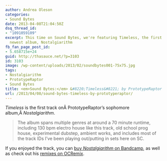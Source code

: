 ```yaml
---
author: Andrea Oleson
categories:
- Sound Bytes
date: 2013-04-08T21:04:50Z
dsq_thread_id:
- "1091059109"
excerpt: This time on Sound Bytes, we're featuring Timeless, the first track on PrototypeRaptor's
  newest album, Nostalgiarithm
fb_fan_page_post_id:
- 5.658715e+24
guid: http://thasauce.net/?p=3103
id: 3103
image: /wp-content/uploads/2013/02/soundbytes001-75x75.jpg
tags:
- Nostalgiarithm
- PrototypeRaptor
- Sound Bytes
title: <em>Sound Bytes:</em> &#8220;Timeless&#8221; by PrototypeRaptor
url: /2013/04/08/sound-bytes-timeless-by-prototyperaptor/
---
```


_Timeless_ is the first track onÂ PrototypeRaptor&#8217;s sophomore album,Â _Nostalgiarithm_.

> The album spans multiple genres at around a 70 minute runtime, including 130 bpm electro house like this track, old school prog house, experimental dubstep, ambient works, and includes most of the track IDs I&#8217;ve been playing out/putting in sets here on SC.


  
If you enjoyed the track, you can <a href="http://prototyperaptor.bandcamp.com/album/nostalgiarithm" target="_blank">buy <em>Nostalgiarithm</em> on Bandcamp</a>, as well as check out his <a href="http://ocremix.org/artist/4781/prototyperaptor" target="_blank">remixes on OCRemix</a>.